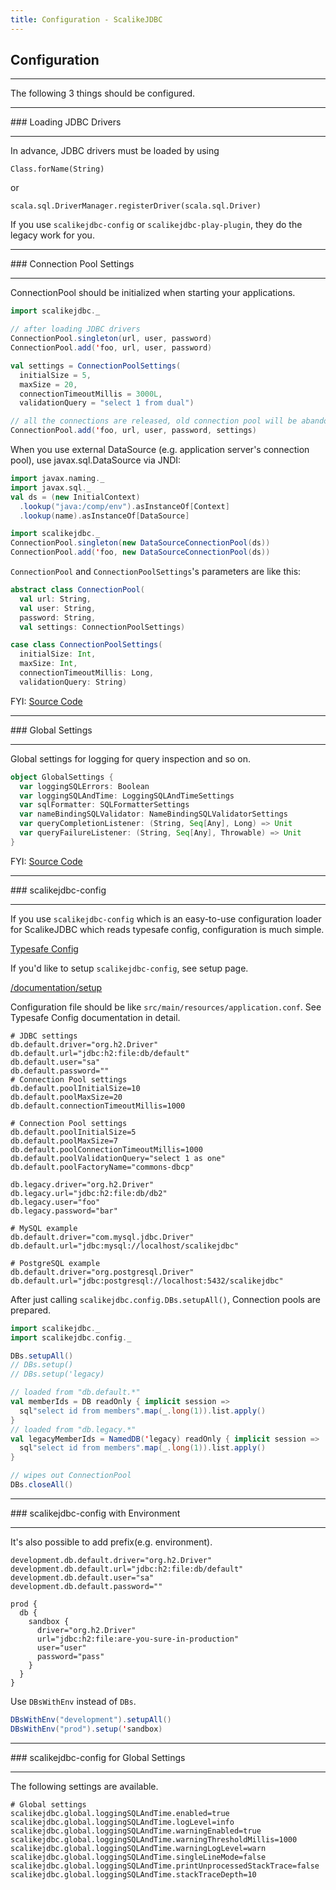 ```yaml
---
title: Configuration - ScalikeJDBC
---
```


## Configuration

<hr/>
The following 3 things should be configured.

<hr/>
### Loading JDBC Drivers
<hr/>

In advance, JDBC drivers must be loaded by using

```
Class.forName(String)
```

or

```
scala.sql.DriverManager.registerDriver(scala.sql.Driver)
```

If you use `scalikejdbc-config` or `scalikejdbc-play-plugin`, they do the legacy work for you.

<hr/>
### Connection Pool Settings
<hr/>

ConnectionPool should be initialized when starting your applications.

```scala
import scalikejdbc._

// after loading JDBC drivers
ConnectionPool.singleton(url, user, password)
ConnectionPool.add('foo, url, user, password)

val settings = ConnectionPoolSettings(
  initialSize = 5,
  maxSize = 20,
  connectionTimeoutMillis = 3000L,
  validationQuery = "select 1 from dual")

// all the connections are released, old connection pool will be abandoned
ConnectionPool.add('foo, url, user, password, settings)
```

When you use external DataSource (e.g. application server's connection pool), use javax.sql.DataSource via JNDI:

```scala
import javax.naming._
import javax.sql._
val ds = (new InitialContext)
  .lookup("java:/comp/env").asInstanceOf[Context]
  .lookup(name).asInstanceOf[DataSource]

import scalikejdbc._
ConnectionPool.singleton(new DataSourceConnectionPool(ds))
ConnectionPool.add('foo, new DataSourceConnectionPool(ds))
```

`ConnectionPool` and `ConnectionPoolSettings`'s parameters are like this:

```scala
abstract class ConnectionPool(
  val url: String,
  val user: String,
  password: String,
  val settings: ConnectionPoolSettings)
```

```scala
case class ConnectionPoolSettings(
  initialSize: Int,
  maxSize: Int,
  connectionTimeoutMillis: Long,
  validationQuery: String)
```

FYI: [Source Code](https://github.com/scalikejdbc/scalikejdbc/blob/master/scalikejdbc-core/src/main/scala/scalikejdbc/ConnectionPool.scala)


<hr/>
### Global Settings
<hr/>

Global settings for logging for query inspection and so on.

```scala
object GlobalSettings {
  var loggingSQLErrors: Boolean
  var loggingSQLAndTime: LoggingSQLAndTimeSettings
  var sqlFormatter: SQLFormatterSettings
  var nameBindingSQLValidator: NameBindingSQLValidatorSettings
  var queryCompletionListener: (String, Seq[Any], Long) => Unit
  var queryFailureListener: (String, Seq[Any], Throwable) => Unit
}
```

FYI: [Source Code](https://github.com/scalikejdbc/scalikejdbc/blob/master/scalikejdbc-core/src/main/scala/scalikejdbc/GlobalSettings.scala)

<hr/>
### scalikejdbc-config
<hr/>

If you use `scalikejdbc-config` which is an easy-to-use configuration loader for ScalikeJDBC which reads typesafe config, configuration is much simple.

[Typesafe Config](https://github.com/typesafehub/config)

If you'd like to setup `scalikejdbc-config`, see setup page.

[/documentation/setup](/documentation/setup.html)

Configuration file should be like `src/main/resources/application.conf`. See Typesafe Config documentation in detail.

```
# JDBC settings
db.default.driver="org.h2.Driver"
db.default.url="jdbc:h2:file:db/default"
db.default.user="sa"
db.default.password=""
# Connection Pool settings
db.default.poolInitialSize=10
db.default.poolMaxSize=20
db.default.connectionTimeoutMillis=1000

# Connection Pool settings
db.default.poolInitialSize=5
db.default.poolMaxSize=7
db.default.poolConnectionTimeoutMillis=1000
db.default.poolValidationQuery="select 1 as one"
db.default.poolFactoryName="commons-dbcp"

db.legacy.driver="org.h2.Driver"
db.legacy.url="jdbc:h2:file:db/db2"
db.legacy.user="foo"
db.legacy.password="bar"

# MySQL example
db.default.driver="com.mysql.jdbc.Driver"
db.default.url="jdbc:mysql://localhost/scalikejdbc"

# PostgreSQL example
db.default.driver="org.postgresql.Driver"
db.default.url="jdbc:postgresql://localhost:5432/scalikejdbc"
```

After just calling `scalikejdbc.config.DBs.setupAll()`, Connection pools are prepared.

```scala
import scalikejdbc._
import scalikejdbc.config._

DBs.setupAll()
// DBs.setup()
// DBs.setup('legacy)

// loaded from "db.default.*"
val memberIds = DB readOnly { implicit session =>
  sql"select id from members".map(_.long(1)).list.apply()
}
// loaded from "db.legacy.*"
val legacyMemberIds = NamedDB('legacy) readOnly { implicit session =>
  sql"select id from members".map(_.long(1)).list.apply()
}

// wipes out ConnectionPool
DBs.closeAll()
```

<hr/>
### scalikejdbc-config with Environment
<hr/>

It's also possible to add prefix(e.g. environment).

```
development.db.default.driver="org.h2.Driver"
development.db.default.url="jdbc:h2:file:db/default"
development.db.default.user="sa"
development.db.default.password=""

prod {
  db {
    sandbox {
      driver="org.h2.Driver"
      url="jdbc:h2:file:are-you-sure-in-production"
      user="user"
      password="pass"
    }
  }
}
```

Use `DBsWithEnv` instead of `DBs`.

```scala
DBsWithEnv("development").setupAll()
DBsWithEnv("prod").setup('sandbox)
```

<hr/>
### scalikejdbc-config for Global Settings
<hr/>

The following settings are available.

```
# Global settings
scalikejdbc.global.loggingSQLAndTime.enabled=true
scalikejdbc.global.loggingSQLAndTime.logLevel=info
scalikejdbc.global.loggingSQLAndTime.warningEnabled=true
scalikejdbc.global.loggingSQLAndTime.warningThresholdMillis=1000
scalikejdbc.global.loggingSQLAndTime.warningLogLevel=warn
scalikejdbc.global.loggingSQLAndTime.singleLineMode=false
scalikejdbc.global.loggingSQLAndTime.printUnprocessedStackTrace=false
scalikejdbc.global.loggingSQLAndTime.stackTraceDepth=10
```



